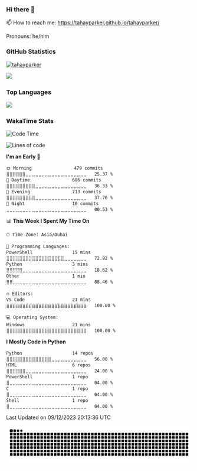### Hi there 👋

📫 How to reach me: https://tahayparker.github.io/tahayparker/

Pronouns: he/him
### GitHub Statistics
<p>
    <a href="https://github.com/tahayparker/tahayparker">
        <img src="https://github-readme-stats.vercel.app/api?username=tahayparker&show_icons=true&hide=stars,issues,contribs&count_private=true&theme=midnight-purple&locale=en&include_all_commits=true" alt="tahayparker" />
    </a>
</p>
<p>
  <a href="https://github.com/tahayparker/tahayparker">
    <img src="http://github-profile-summary-cards.vercel.app/api/cards/profile-details?username=tahayparker&theme=transparent&locale=en" />
  </a>
</p>

### Top Languages
<p>
  <a href="https://github.com/tahayparker/tahayparker">
    <img src="https://github-readme-stats.vercel.app/api/top-langs/?username=tahayparker&langs_count=10&layout=compact&theme=midnight-purple" />
  </a>
</p>

### WakaTime Stats

<!--START_SECTION:waka-->
![Code Time](http://img.shields.io/badge/Code%20Time-36%20hrs%2012%20mins-blue)

![Lines of code](https://img.shields.io/badge/From%20Hello%20World%20I%27ve%20Written-2.3%20million%20lines%20of%20code-blue)

**I'm an Early 🐤** 

```text
🌞 Morning                479 commits         ⣿⣿⣿⣿⣿⣿⣀⣀⣀⣀⣀⣀⣀⣀⣀⣀⣀⣀⣀⣀⣀⣀⣀⣀⣀   25.37 % 
🌆 Daytime                686 commits         ⣿⣿⣿⣿⣿⣿⣿⣿⣿⣀⣀⣀⣀⣀⣀⣀⣀⣀⣀⣀⣀⣀⣀⣀⣀   36.33 % 
🌃 Evening                713 commits         ⣿⣿⣿⣿⣿⣿⣿⣿⣿⣀⣀⣀⣀⣀⣀⣀⣀⣀⣀⣀⣀⣀⣀⣀⣀   37.76 % 
🌙 Night                  10 commits          ⣀⣀⣀⣀⣀⣀⣀⣀⣀⣀⣀⣀⣀⣀⣀⣀⣀⣀⣀⣀⣀⣀⣀⣀⣀   00.53 % 
```


📊 **This Week I Spent My Time On** 

```text
🕑︎ Time Zone: Asia/Dubai

💬 Programming Languages: 
PowerShell               15 mins             ⣿⣿⣿⣿⣿⣿⣿⣿⣿⣿⣿⣿⣿⣿⣿⣿⣿⣿⣀⣀⣀⣀⣀⣀⣀   72.92 % 
Python                   3 mins              ⣿⣿⣿⣿⣿⣀⣀⣀⣀⣀⣀⣀⣀⣀⣀⣀⣀⣀⣀⣀⣀⣀⣀⣀⣀   18.62 % 
Other                    1 min               ⣿⣿⣀⣀⣀⣀⣀⣀⣀⣀⣀⣀⣀⣀⣀⣀⣀⣀⣀⣀⣀⣀⣀⣀⣀   08.46 % 

🔥 Editors: 
VS Code                  21 mins             ⣿⣿⣿⣿⣿⣿⣿⣿⣿⣿⣿⣿⣿⣿⣿⣿⣿⣿⣿⣿⣿⣿⣿⣿⣿   100.00 % 

💻 Operating System: 
Windows                  21 mins             ⣿⣿⣿⣿⣿⣿⣿⣿⣿⣿⣿⣿⣿⣿⣿⣿⣿⣿⣿⣿⣿⣿⣿⣿⣿   100.00 % 
```

**I Mostly Code in Python** 

```text
Python                   14 repos            ⣿⣿⣿⣿⣿⣿⣿⣿⣿⣿⣿⣿⣿⣿⣀⣀⣀⣀⣀⣀⣀⣀⣀⣀⣀   56.00 % 
HTML                     6 repos             ⣿⣿⣿⣿⣿⣿⣀⣀⣀⣀⣀⣀⣀⣀⣀⣀⣀⣀⣀⣀⣀⣀⣀⣀⣀   24.00 % 
PowerShell               1 repo              ⣿⣀⣀⣀⣀⣀⣀⣀⣀⣀⣀⣀⣀⣀⣀⣀⣀⣀⣀⣀⣀⣀⣀⣀⣀   04.00 % 
C                        1 repo              ⣿⣀⣀⣀⣀⣀⣀⣀⣀⣀⣀⣀⣀⣀⣀⣀⣀⣀⣀⣀⣀⣀⣀⣀⣀   04.00 % 
Shell                    1 repo              ⣿⣀⣀⣀⣀⣀⣀⣀⣀⣀⣀⣀⣀⣀⣀⣀⣀⣀⣀⣀⣀⣀⣀⣀⣀   04.00 % 
```




 Last Updated on 09/12/2023 20:13:36 UTC
<!--END_SECTION:waka-->


![Snake animation](https://raw.githubusercontent.com/tahayparker/tahayparker/output/github-contribution-grid-snake-dark.svg)
